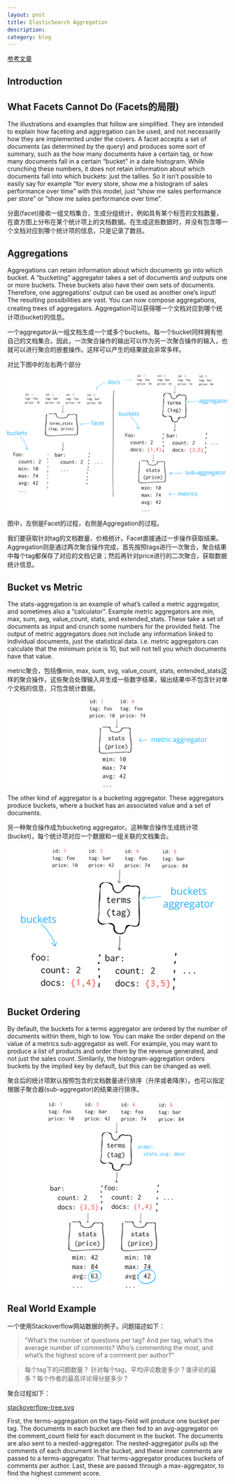 ```yaml
---
layout: post
title: ElasticSearch Aggregation
description: 
category: blog
---
```


[参考文章](https://www.found.no/foundation/elasticsearch-aggregations/)


## Introduction


## What Facets Cannot Do  (Facets的局限)
The illustrations and examples that follow are simplified. They are intended to explain how faceting and aggregation can be used, and not necessarily how they are implemented under the covers. A facet accepts a set of documents (as determined by the query) and produces some sort of summary, such as the how many documents have a certain tag, or how many documents fall in a certain “bucket” in a date histogram. While crunching these numbers, it does not retain information about which documents fall into which buckets: just the tallies. So it isn’t possible to easily say for example “for every store, show me a histogram of sales performance over time” with this model, just “show me sales performance per store” or “show me sales performance over time”.

分面(facet)接收一组文档集合，生成分组统计，例如具有某个标签的文档数量，在直方图上分布在某个统计项上的文档数据。在生成这些数据时，并没有包含哪一个文档对应到哪个统计项的信息，只是记录了数目。

## Aggregations
Aggregations can retain information about which documents go into which bucket. A “bucketing” aggregator takes a set of documents and outputs one or more buckets. These buckets also have their own sets of documents. Therefore, one aggregations’ output can be used as another one’s input! The resulting possibilities are vast. You can now compose aggregations, creating trees of aggregators. 
Aggregation可以获得哪一个文档对应到哪个统计项(bucket)的信息。

一个aggregator从一组文档生成一个或多个buckets。每一个bucket同样拥有他自己的文档集合。因此，一次聚合操作的输出可以作为另一次聚合操作的输入，也就可以进行聚合的嵌套操作。这样可以产生的结果就会非常多样。

对比下图中的左右两个部分

![Facet 和 Aggregation的对比](../../images/blog/elasticsearch/aggregator-vs-facet.svg)

图中，左侧是Facet的过程，右侧是Aggregation的过程。

我们要获取针对tag的文档数量、价格统计。Facet直接通过一步操作获取结果。Aggregation则是通过两次聚合操作完成，首先按照tags进行一次聚合，聚合结果中每个tag都保存了对应的文档记录；然后再针对price进行的二次聚合，获取数据统计信息。

## Bucket vs Metric
The stats-aggregation is an example of what’s called a metric aggregator, and sometimes also a “calculator”. Example metric aggregators are min, max, sum, avg, value_count, stats, and extended_stats. These take a set of documents as input and crunch some numbers for the provided field. The output of metric aggregators does not include any information linked to individual documents, just the statistical data. i.e. metric aggregators can calculate that the minimum price is 10, but will not tell you which documents have that value.

metric聚合，包括像min, max, sum, svg, value_count, stats, entended_stats这样的聚合操作，这些聚合处理输入并生成一些数字结果，输出结果中不包含针对单个文档的信息，只包含统计数据。

![metric aggregator](../../images/blog/elasticsearch/metric-aggregator.svg)

The other kind of aggregator is a bucketing aggregator. These aggregators produce buckets, where a bucket has an associated value and a set of documents.

另一种聚合操作成为bucketing aggregator。这种聚合操作生成统计项(bucket)，每个统计项对应一个数据和一组关联的文档集合。

![buckets aggregator](../../images/blog/elasticsearch/buckets-aggregator.svg)

## Bucket Ordering
By default, the buckets for a terms aggregator are ordered by the number of documents within them, high to low. You can make the order depend on the value of a metrics sub-aggregator as well. For example, you may want to produce a list of products and order them by the revenue generated, and not just the sales count. Similarily, the histogram-aggregation orders buckets by the implied key by default, but this can be changed as well.

聚合后的统计项默认按照包含的文档数量进行排序（升序或者降序）。也可以指定根据子聚合器(sub-aggregator)的结果进行排序。

![buckets ordering](../../images/blog/elasticsearch/bucket-ordering.svg)

## Real World Example
一个使用Stackoverflow网站数据的例子。问题描述如下：
> "What’s the number of questions per tag? And per tag, what’s the average number of comments? Who’s commenting the most, and what’s the highest score of a comment per author?"

> 每个tag下的问题数量？
> 针对每个tag，平均评论数是多少？谁评论的最多？每个作者的最高评论得分是多少？

聚合过程如下：

[stackoverflow-tree.svg](../../images/blog/elasticsearch/stackoverflow-tree.svg)

First, the terms-aggregation on the tags-field will produce one bucket per tag. The documents in each bucket are then fed to an avg-aggregator on the comment_count field for each document in the bucket. The documents are also sent to a nested-aggregator. The nested-aggregator pulls up the comments of each document in the bucket, and these inner comments are passed to a terms-aggregator. That terms-aggregator produces buckets of comments per author. Last, these are passed through a max-aggregator, to find the highest comment score.

